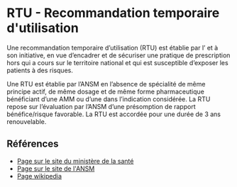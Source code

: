 # RTU - Recommandation temporaire d'utilisation
<!-- SPDX-License-Identifier: MPL-2.0 -->

Une recommandation temporaire d’utilisation (RTU) est établie par l’<PreviewPage text="ANSM" link="ANSM.html" /> et à son initiative, en vue d’encadrer et de sécuriser une pratique de prescription hors <PreviewPage text="AMM" link="AMM.html" /> qui a cours sur le territoire national et qui est susceptible d’exposer les patients à des risques. 

Une RTU est établie par l’ANSM en l’absence de spécialité de même principe actif, de même dosage et de même forme pharmaceutique bénéficiant d’une AMM ou d’une <PreviewPage text="ATU" link="ATU.html" /> dans l’indication considérée. 
La RTU repose sur l’évaluation par l’ANSM d’une présomption de rapport bénéfice/risque favorable. 
La RTU est accordée pour une durée de 3 ans renouvelable.

## Références

- [Page sur le site du ministère de la santé](https://solidarites-sante.gouv.fr/soins-et-maladies/medicaments/professionnels-de-sante/autorisation-de-mise-sur-le-marche/article/recommandations-temporaires-d-utilisation-rtu)
- [Page sur le site de l'ANSM](https://www.ansm.sante.fr/Activites/Recommandations-Temporaires-d-Utilisation-RTU/Les-Recommandations-Temporaires-d-Utilisation-Principes-generaux/(offset)/0)
- [Page wikipedia](https://fr.wikipedia.org/wiki/Recommandation_temporaire_d%E2%80%99utilisation)

